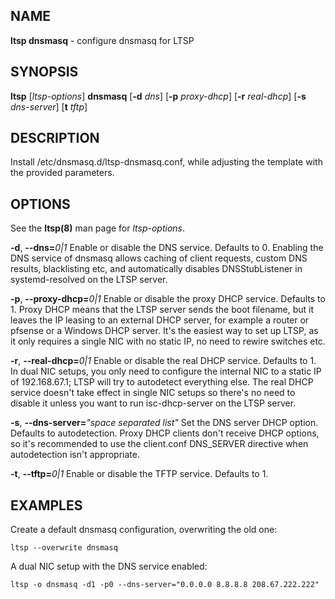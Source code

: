 ## NAME
**ltsp dnsmasq** - configure dnsmasq for LTSP

## SYNOPSIS
**ltsp** [_ltsp-options_] **dnsmasq** [**-d** _dns_] [**-p** _proxy-dhcp_] [**-r** _real-dhcp_] [**-s** _dns-server_] [**t** _tftp_]

## DESCRIPTION
Install /etc/dnsmasq.d/ltsp-dnsmasq.conf, while adjusting the template with
the provided parameters.

## OPTIONS
See the **ltsp(8)** man page for _ltsp-options_.

**-d**, **--dns=**_0|1_
  Enable or disable the DNS service. Defaults to 0.
Enabling the DNS service of dnsmasq allows caching of client requests,
custom DNS results, blacklisting etc, and automatically disables
DNSStubListener in systemd-resolved on the LTSP server.

**-p**, **--proxy-dhcp=**_0|1_
  Enable or disable the proxy DHCP service. Defaults to 1.
Proxy DHCP means that the LTSP server sends the boot filename, but it leaves
the IP leasing to an external DHCP server, for example a router or pfsense
or a Windows DHCP server. It's the easiest way to set up LTSP, as it only
requires a single NIC with no static IP, no need to rewire switches etc.

**-r**, **--real-dhcp=**_0|1_
  Enable or disable the real DHCP service. Defaults to 1.
In dual NIC setups, you only need to configure the internal NIC to a static
IP of 192.168.67.1; LTSP will try to autodetect everything else.
The real DHCP service doesn't take effect in single NIC setups so there's no
need to disable it unless you want to run isc-dhcp-server on the LTSP server.

**-s**, **--dns-server=**_"space separated list"_
  Set the DNS server DHCP option. Defaults to autodetection.
Proxy DHCP clients don't receive DHCP options, so it's recommended to use the
client.conf DNS_SERVER directive when autodetection isn't appropriate.

**-t**, **--tftp=**_0|1_
  Enable or disable the TFTP service. Defaults to 1.

## EXAMPLES
Create a default dnsmasq configuration, overwriting the old one:
```shell
ltsp --overwrite dnsmasq
```
A dual NIC setup with the DNS service enabled:
```shell
ltsp -o dnsmasq -d1 -p0 --dns-server="0.0.0.0 8.8.8.8 208.67.222.222"
```
